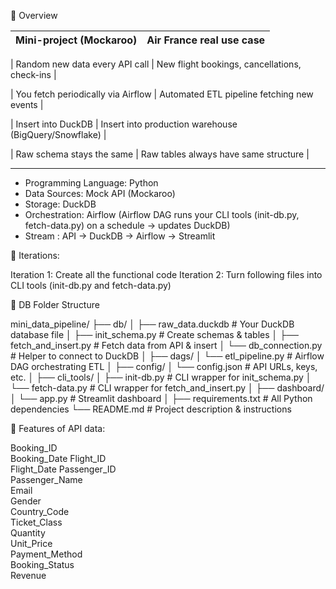  📂 Overview 

| Mini-project (Mockaroo)            | Air France real use case                              |
| ---------------------------------- | ----------------------------------------------------- |

| Random new data every API call     | New flight bookings, cancellations, check-ins         |

| You fetch periodically via Airflow | Automated ETL pipeline fetching new events            |

| Insert into DuckDB                 | Insert into production warehouse (BigQuery/Snowflake) |

| Raw schema stays the same          | Raw tables always have same structure                 |

----------------------------------------------------------------------------------------------

* Programming Language: Python
* Data Sources: Mock API (Mockaroo)
* Storage: DuckDB
* Orchestration: Airflow (Airflow DAG runs your CLI tools (init-db.py, fetch-data.py) on a schedule → updates DuckDB)
* Stream : API → DuckDB → Airflow → Streamlit

📂 Iterations: 

Iteration 1: Create all the functional code 
Iteration 2: Turn following files into CLI tools (init-db.py and fetch-data.py)


📂 DB Folder Structure 

mini_data_pipeline/
├── db/
│   ├── raw_data.duckdb           # Your DuckDB database file
│   ├── init_schema.py            # Create schemas & tables
│   ├── fetch_and_insert.py       # Fetch data from API & insert
│   └── db_connection.py          # Helper to connect to DuckDB
│
├── dags/
│   └── etl_pipeline.py           # Airflow DAG orchestrating ETL
│
├── config/
│   └── config.json               # API URLs, keys, etc.
│
├── cli_tools/
│   ├── init-db.py                # CLI wrapper for init_schema.py
│   └── fetch-data.py             # CLI wrapper for fetch_and_insert.py
│
├── dashboard/
│   └── app.py                    # Streamlit dashboard
│
├── requirements.txt              # All Python dependencies
└── README.md                     # Project description & instructions

📂 Features of API data: 

Booking_ID	
Booking_Date
Flight_ID	
Flight_Date
Passenger_ID	
Passenger_Name	
Email	
Gender  
Country_Code	
Ticket_Class	
Quantity	
Unit_Price	
Payment_Method	
Booking_Status	
Revenue

